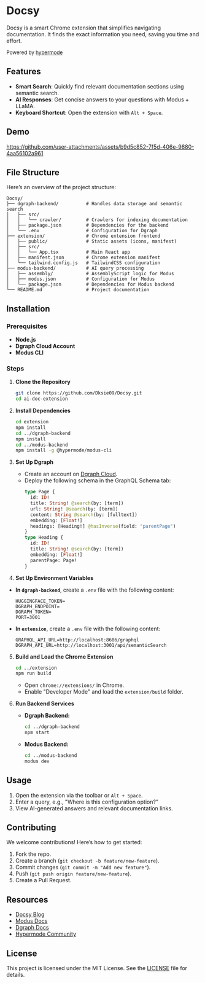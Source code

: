 
# Docsy

Docsy is a smart Chrome extension that simplifies navigating documentation. It finds the exact information you need, saving you time and effort. 

<p style="font-size: small;">Powered by <a href="https://hypermode.com/">hypermode</a></p>

## Features
- **Smart Search**: Quickly find relevant documentation sections using semantic search.
- **AI Responses**: Get concise answers to your questions with Modus + LLaMA.
- **Keyboard Shortcut**: Open the extension with `Alt + Space`.


## Demo


https://github.com/user-attachments/assets/b9d5c852-7f5d-406e-9880-4aa56102a961



## File Structure

Here’s an overview of the project structure:

```
Docsy/
├── dgraph-backend/          # Handles data storage and semantic search
│   ├── src/
│   │   └── crawler/         # Crawlers for indexing documentation
│   ├── package.json         # Dependencies for the backend
│   └── .env                 # Configuration for Dgraph
├── extension/               # Chrome extension frontend
│   ├── public/              # Static assets (icons, manifest)
│   ├── src/
│   │   └── App.tsx          # Main React app
│   ├── manifest.json        # Chrome extension manifest
│   └── tailwind.config.js   # TailwindCSS configuration
├── modus-backend/           # AI query processing
│   ├── assembly/            # AssemblyScript logic for Modus
│   ├── modus.json           # Configuration for Modus
│   └── package.json         # Dependencies for Modus backend
└── README.md                # Project documentation
```

## Installation

### Prerequisites
- **Node.js**
- **Dgraph Cloud Account**
- **Modus CLI**

### Steps
1. **Clone the Repository**
   ```bash
   git clone https://github.com/Dksie09/Docsy.git
   cd ai-doc-extension
   ```

2. **Install Dependencies**
   ```bash
   cd extension
   npm install
   cd ../dgraph-backend
   npm install
   cd ../modus-backend
   npm install -g @hypermode/modus-cli
   ```

3. **Set Up Dgraph**
   - Create an account on [Dgraph Cloud](https://dgraph.io/).
   - Deploy the following schema in the GraphQL Schema tab:
     ```graphql
     type Page {
       id: ID!
       title: String! @search(by: [term])
       url: String! @search(by: [term])
       content: String @search(by: [fulltext])
       embedding: [Float!]
       headings: [Heading!] @hasInverse(field: "parentPage")
     }
     type Heading {
       id: ID!
       title: String! @search(by: [term])
       embedding: [Float!]
       parentPage: Page!
     }
     ```
4.  **Set Up Environment Variables**

   - **In `dgraph-backend`**, create a `.env` file with the following content:
     ```env
     HUGGINGFACE_TOKEN=
     DGRAPH_ENDPOINT=
     DGRAPH_TOKEN=
     PORT=3001
     ```

   - **In `extension`**, create a `.env` file with the following content:
     ```env
     GRAPHQL_API_URL=http://localhost:8686/graphql
     DGRAPH_API_URL=http://localhost:3001/api/semanticSearch
     ```

5. **Build and Load the Chrome Extension**
   ```bash
   cd ../extension
   npm run build
   ```
   - Open `chrome://extensions/` in Chrome.
   - Enable "Developer Mode" and load the `extension/build` folder.

6. **Run Backend Services**
   - **Dgraph Backend:**
     ```bash
     cd ../dgraph-backend
     npm start
     ```
   - **Modus Backend:**
     ```bash
     cd ../modus-backend
     modus dev
     ```

## Usage
1. Open the extension via the toolbar or `Alt + Space`.
2. Enter a query, e.g., "Where is this configuration option?"
3. View AI-generated answers and relevant documentation links.

## Contributing
We welcome contributions! Here’s how to get started:
1. Fork the repo.
2. Create a branch (`git checkout -b feature/new-feature`).
3. Commit changes (`git commit -m "Add new feature"`).
4. Push (`git push origin feature/new-feature`).
5. Create a Pull Request.

## Resources
- [Docsy Blog]()
- [Modus Docs](https://modus.hypermode.io/)
- [Dgraph Docs](https://dgraph.io/docs/)
- [Hypermode Community](https://discord.gg/hypermode)

## License

This project is licensed under the MIT License. See the [LICENSE](LICENSE) file for details.
